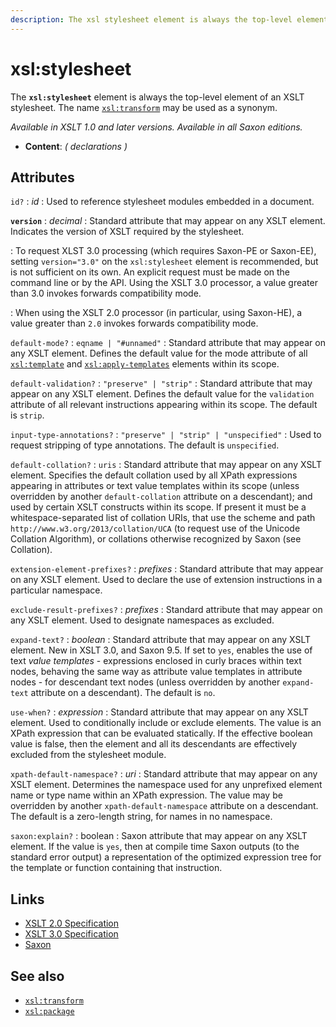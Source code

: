 ```yaml
---
description: The xsl stylesheet element is always the top-level element of an XSLT stylesheet
---
```


# xsl:stylesheet

The **`xsl:stylesheet`** element is always the top-level element of an XSLT stylesheet. The name [`xsl:transform`](xsl-transform.md) may be used as a synonym.

_Available in XSLT 1.0 and later versions. Available in all Saxon editions._

- **Content**: _( declarations )_

## Attributes

`id?`
: _id_
: Used to reference stylesheet modules embedded in a document.

**`version`**
: _decimal_
: Standard attribute that may appear on any XSLT element. Indicates the version of XSLT required by the stylesheet.

: To request XLST 3.0 processing (which requires Saxon-PE or Saxon-EE), setting `version="3.0"` on the `xsl:stylesheet` element is recommended, but is not sufficient on its own. An explicit request must be made on the command line or by the API. Using the XSLT 3.0 processor, a value greater than 3.0 invokes forwards compatibility mode.

: When using the XSLT 2.0 processor (in particular, using Saxon-HE), a value greater than `2.0` invokes forwards compatibility mode.

`default-mode?`
: `eqname | "#unnamed"`
: Standard attribute that may appear on any XSLT element. Defines the default value for the mode attribute of all [`xsl:template`](xsl-template.md) and [`xsl:apply-templates`](xsl-apply-templates.md) elements within its scope.

`default-validation?`
: `"preserve" | "strip"`
: Standard attribute that may appear on any XSLT element. Defines the default value for the `validation` attribute of all relevant instructions appearing within its scope. The default is `strip`.

`input-type-annotations?`
: `"preserve" | "strip" | "unspecified"`
: Used to request stripping of type annotations. The default is `unspecified`.

`default-collation?`
: `uris`
: Standard attribute that may appear on any XSLT element. Specifies the default collation used by all XPath expressions appearing in attributes or text value templates within its scope (unless overridden by another `default-collation` attribute on a descendant); and used by certain XSLT constructs within its scope. If present it must be a whitespace-separated list of collation URIs, that use the scheme and path `http://www.w3.org/2013/collation/UCA` (to request use of the Unicode Collation Algorithm), or collations otherwise recognized by Saxon (see Collation).

`extension-element-prefixes?`
: _prefixes_
: Standard attribute that may appear on any XSLT element. Used to declare the use of extension instructions in a particular namespace.

`exclude-result-prefixes?`
: _prefixes_
: Standard attribute that may appear on any XSLT element. Used to designate namespaces as excluded.

`expand-text?`
: _boolean_
: Standard attribute that may appear on any XSLT element. New in XSLT 3.0, and Saxon 9.5. If set to `yes`, enables the use of text _value templates_ - expressions enclosed in curly braces within text nodes, behaving the same way as attribute value templates in attribute nodes - for descendant text nodes (unless overridden by another `expand-text` attribute on a descendant). The default is `no`.

`use-when?`
: _expression_
: Standard attribute that may appear on any XSLT element. Used to conditionally include or exclude elements. The value is an XPath expression that can be evaluated statically. If the effective boolean value is false, then the element and all its descendants are effectively excluded from the stylesheet module.

`xpath-default-namespace?`
: _uri_
: Standard attribute that may appear on any XSLT element. Determines the namespace used for any unprefixed element name or type name within an XPath expression. The value may be overridden by another `xpath-default-namespace` attribute on a descendant. The default is a zero-length string, for names in no namespace.

`saxon:explain?`
: boolean
: Saxon attribute that may appear on any XSLT element. If the value is `yes`, then at compile time Saxon outputs (to the standard error output) a representation of the optimized expression tree for the template or function containing that instruction.

## Links

- [XSLT 2.0 Specification](http://www.w3.org/TR/xslt20/#element-stylesheet)
- [XSLT 3.0 Specification](http://www.w3.org/TR/xslt-30/#element-stylesheet)
- [Saxon](https://www.saxonica.com/html/documentation/xsl-elements/stylesheet.html)

## See also

- [`xsl:transform`](xsl-transform.md)
- [`xsl:package`](xsl-package.md)
